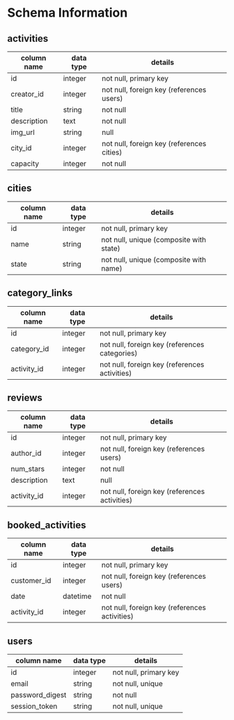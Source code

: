 # Schema Information

## activities
column name | data type | details
------------|-----------|-----------------------
id          | integer   | not null, primary key
creator_id  | integer   | not null, foreign key (references users)
title       | string    | not null
description | text      | not null
img_url     | string    | null
city_id     | integer   | not null, foreign key (references cities)
capacity    | integer   | not null

## cities

column name | data type | details
------------|-----------|-----------------------
id          | integer   | not null, primary key
name        | string    | not null, unique (composite with state)
state       | string    | not null, unique (composite with name)

## category_links
column name | data type | details
------------|-----------|-----------------------
id          | integer   | not null, primary key
category_id | integer   | not null, foreign key (references categories)
activity_id | integer   | not null, foreign key (references activities)

## reviews
column name | data type | details
------------|-----------|-----------------------
id          | integer   | not null, primary key
author_id   | integer   | not null, foreign key (references users)
num_stars   | integer   | not null
description | text      | null
activity_id | integer   | not null, foreign key (references activities)

## booked_activities
column name | data type | details
------------|-----------|-----------------------
id          | integer   | not null, primary key
customer_id | integer   | not null, foreign key (references users)
date        | datetime  | not null
activity_id | integer   | not null, foreign key (references activities)

## users
column name     | data type | details
----------------|-----------|-----------------------
id              | integer   | not null, primary key
email           | string    | not null, unique
password_digest | string    | not null
session_token   | string    | not null, unique
